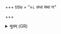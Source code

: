+++
title = "०८ अधा यथा नः"

+++
<details><summary>मूलम् (GR)</summary>

अधा यथा नः पितरः परासः  
प्रत्नासो अग्न ऋतम् आशुषाणाः ।  
शुचीद् अयन् दीधितिम् उक्थशसः  
क्षामा भिन्दन्तो अरुणीर् उप ब्रुवन् ॥
</details>